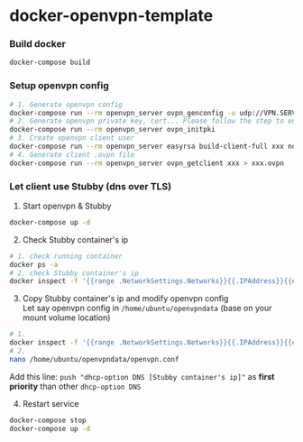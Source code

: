 # docker-openvpn-template

### Build docker

```bash
docker-compose build
```

### Setup openvpn config

```bash
# 1. Generate openvpn config
docker-compose run --rm openvpn_server ovpn_genconfig -u udp://VPN.SERVERNAME.COM
# 2. Generate openvpn private key, cert... Please follow the step to enter the password
docker-compose run --rm openvpn_server ovpn_initpki
# 3. Create openvpn client user
docker-compose run --rm openvpn_server easyrsa build-client-full xxx nopass
# 4. Generate client .ovpn file
docker-compose run --rm openvpn_server ovpn_getclient xxx > xxx.ovpn
```

### Let client use Stubby (dns over TLS)

1. Start openvpn & Stubby
```bash
docker-compose up -d
```

2. Check Stubby container's ip

```bash
# 1. check running container
docker ps -a
# 2. check Stubby container's ip
docker inspect -f '{{range .NetworkSettings.Networks}}{{.IPAddress}}{{end}}' [Stubby container name/id]
```

3. Copy Stubby container's ip and modify openvpn config   
Let say openvpn config in `/home/ubuntu/openvpndata` (base on your mount volume location)
```bash
# 1.
docker inspect -f '{{range .NetworkSettings.Networks}}{{.IPAddress}}{{end}}' [Stubby container name/id]
# 2.
nano /home/ubuntu/openvpndata/openvpn.conf
```
Add this line: `push "dhcp-option DNS [Stubby container's ip]"` as **first priority** than other `dhcp-option DNS`

4. Restart service
```bash
docker-compose stop
docker-compose up -d
```

